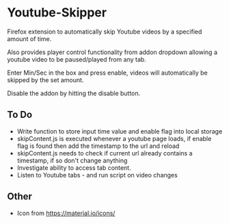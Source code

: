 # Youtube-Skipper
Firefox extension to automatically skip Youtube videos by a specified amount of time.

Also provides player control functionality from addon dropdown allowing a youtube video to be paused/played from any tab.

Enter Min/Sec in the box and press enable, videos will automatically be skipped by the set amount.

Disable the addon by hitting the disable button.

## To Do

- Write function to store input time value and enable flag into local storage
- skipContent.js is executed whenever a youtube page loads, if enable flag is found then add the timestamp to the url and reload
- skipContent.js needs to check if current url already contains a timestamp, if so don't change anything
- Investigate ability to access tab content.
- Listen to Youtube tabs - and run script on  video changes

## Other

- Icon from https://material.io/icons/
